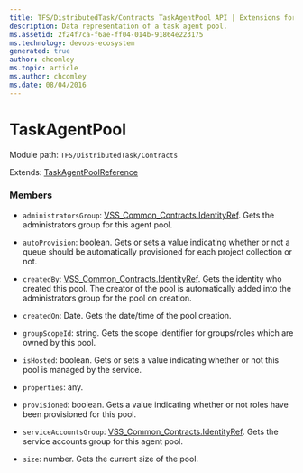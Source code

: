 ```yaml
---
title: TFS/DistributedTask/Contracts TaskAgentPool API | Extensions for Azure DevOps Services
description: Data representation of a task agent pool.
ms.assetid: 2f24f7ca-f6ae-ff04-014b-91864e223175
ms.technology: devops-ecosystem
generated: true
author: chcomley
ms.topic: article
ms.author: chcomley
ms.date: 08/04/2016
---
```


# TaskAgentPool

Module path: `TFS/DistributedTask/Contracts`

Extends: [TaskAgentPoolReference](../../../TFS/DistributedTask/Contracts/TaskAgentPoolReference.md)

### Members

* `administratorsGroup`: [VSS_Common_Contracts.IdentityRef](../../../VSS/WebApi/Contracts/IdentityRef.md). Gets the administrators group for this agent pool.

* `autoProvision`: boolean. Gets or sets a value indicating whether or not a queue should be automatically provisioned for each project collection or not.

* `createdBy`: [VSS_Common_Contracts.IdentityRef](../../../VSS/WebApi/Contracts/IdentityRef.md). Gets the identity who created this pool. The creator of the pool is automatically added into the administrators group for the pool on creation.

* `createdOn`: Date. Gets the date/time of the pool creation.

* `groupScopeId`: string. Gets the scope identifier for groups/roles which are owned by this pool.

* `isHosted`: boolean. Gets or sets a value indicating whether or not this pool is managed by the service.

* `properties`: any. 

* `provisioned`: boolean. Gets a value indicating whether or not roles have been provisioned for this pool.

* `serviceAccountsGroup`: [VSS_Common_Contracts.IdentityRef](../../../VSS/WebApi/Contracts/IdentityRef.md). Gets the service accounts group for this agent pool.

* `size`: number. Gets the current size of the pool.

